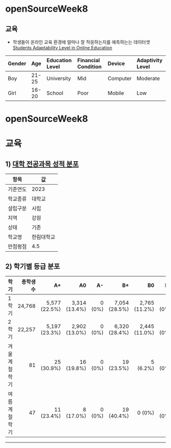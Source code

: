 # openSourceWeek8

## 교육

- 학생들이 온라인 교육 환경에 얼마나 잘 적응하는지를 예측하는는 데이터셋 [Students Adaptability Level in Online Education](https://www.kaggle.com/datasets/mdmahmudulhasansuzan/students-adaptability-level-in-online-education)

| Gender | Age   | Education Level | Financial Condition | Device   | Adaptivity Level |
| :----- | :---- | :-------------- | :------------------ | :------- | :--------------- |
| Boy    | 21-25 | University      | Mid                 | Computer | Moderate         |
| Girl   | 16-20 | School          | Poor                | Mobile   | Low              |

# openSourceWeek8


# 교육
## 1) [대학 전공과목 성적 분포](https://m.academyinfo.go.kr/main/main0780/selectListLink.do#dialogDisclosureCategory)

| 항목 | 값 |
|---|---|
| 기준연도 | 2023 |
| 학교종류 | 대학교 |
| 설립구분 | 사립 |
| 지역 | 강원 |
| 상태 | 기존 |
| 학교명 | 한림대학교 |
| 만점평점 | 4.5 |

## 2) 학기별 등급 분포
| 학기 | 총학생수 | A+ | A0 | A- | B+ | B0 | B- | C+ | C0 | C- | D+ | D0 | D- | F |
|---|---:|---:|---:|---:|---:|---:|---:|---:|---:|---:|---:|---:|---:|---:|
| 1학기 | 24,768 | 5,577 (22.5%) | 3,314 (13.4%) | 0 (0%) | 7,054 (28.5%) | 2,765 (11.2%) | 0 (0%) | 3,786 (15.3%) | 1,273 (5.1%) | 0 (0%) | 353 (1.4%) | 198 (0.8%) | 0 (0%) | 448 (1.8%) |
| 2학기 | 22,257 | 5,197 (23.3%) | 2,902 (13.0%) | 0 (0%) | 6,320 (28.4%) | 2,445 (11.0%) | 0 (0%) | 3,350 (15.1%) | 1,164 (5.2%) | 0 (0%) | 314 (1.4%) | 195 (0.9%) | 0 (0%) | 370 (1.7%) |
| 겨울계절학기 | 81 | 25 (30.9%) | 16 (19.8%) | 0 (0%) | 19 (23.5%) | 5 (6.2%) | 0 (0%) | 11 (13.6%) | 5 (6.2%) | 0 (0%) | 0 (0%) | 0 (0%) | 0 (0%) | 0 (0%) |
| 여름계절학기 | 47 | 11 (23.4%) | 8 (17.0%) | 0 (0%) | 19 (40.4%) | 0 (0%) | 0 (0%) | 5 (10.6%) | 3 (6.4%) | 0 (0%) | 0 (0%) | 0 (0%) | 0 (0%) | 1 (2.1%) |
---
